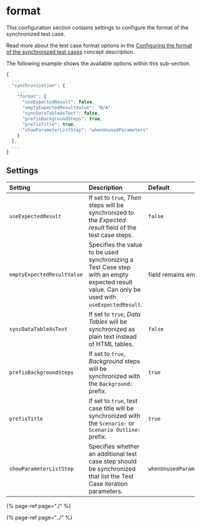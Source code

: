 # format

This configuration section contains settings to configure the format of the synchronized test case.

Read more about the test case format options in the [Configuring the format of the synchronized test cases](../../../features/push-features/configuring-the-format-of-the-synchronized-test-cases.md) concept description.

The following example shows the available options within this sub-section.

```javascript
{
  ...
  "synchronization": {
    ...
    "format": {
      "useExpectedResult": false,
      "emptyExpectedResultValue": "N/A"
      "syncDataTableAsText": false,
      "prefixBackgroundSteps": true,
      "prefixTitle": true,
      "showParameterListStep": "whenUnusedParameters"
    }
  },
  ...
}
```

## Settings

| Setting | Description | Default |
| :--- | :--- | :--- |
| `useExpectedResult` | If set to `true`, _Then_ steps will be synchronized to the _Expected result_ field of the test case steps. | `false` |
| `emptyExpectedResultValue` | Specifies the value to be used synchronizing a Test Case step with an empty expected result value. Can only be used with `useExpectedResult`. | field remains empty |
| `syncDataTableAsText` | If set to `true`, _Data Tables_ will be synchronized as plain text instead of HTML tables. | `false` |
| `prefixBackgroundSteps` | If set to `true`, _Background_ steps will be synchronized with the `Background:` prefix. | `true` |
| `prefixTitle` | If set to `true`, test case title will be synchronized with the `Scenario:` or `Scenario Outline:` prefix. | `true` |
| `showParameterListStep` | Specifies whether an additional test case step should be synchronized that list the Test Case iteration parameters. | `whenUnusedParameters` |

{% page-ref page="./" %}

{% page-ref page="../" %}

